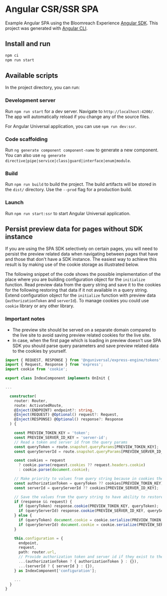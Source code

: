 # Angular CSR/SSR SPA

Example Angular SPA using the Bloomreach Experience [Angular SDK](https://www.npmjs.com/package/@bloomreach/ng-sdk).  This project was
generated with [Angular CLI](https://github.com/angular/angular-cli).

## Install and run
```bash
npm ci
npm run start
```

## Available scripts

In the project directory, you can run:

### Development server

Run `npm run start` for a dev server. Navigate to `http://localhost:4200/`. The app will automatically reload if you change any of the source files.

For Angular Universal application, you can use `npm run dev:ssr`.

### Code scaffolding

Run `ng generate component component-name` to generate a new component. You can also use `ng generate directive|pipe|service|class|guard|interface|enum|module`.

### Build

Run `npm run build` to build the project. The build artifacts will be stored in the `dist/` directory. Use the `--prod` flag for a production build.

### Launch

Run `npm run start:ssr` to start Angular Universal application.

## Persist preview data for pages without SDK instance
If you are using the SPA SDK selectively on certain pages, you will need to persist the preview related data when navigating between pages that have and those that don't have a SDK instance. The easiest way to achieve this result is by making use of the cookie storage as illustrated below.

The following snippet of the code shows the possible implementation of the place where you are building configuration object for the `initialize` function. Read preview data from the query string and save it to the cookies for the following restoring that data if it not available in a query string. Extend configuration object for the `initialize` function with preview data (`authorizationToken` and `serverId`). To manage cookies you could use `cookie` library or any other library.

### Important notes
* The preview site should be served on a separate domain compared to the live site to avoid saving preview related cookies for the live site.
* In case, when the first page which is loading in preview doesn't use SPA SDK you should parse query parameters and save preview related data to the cookies by yourself.

```typescript
import { REQUEST, RESPONSE } from '@nguniversal/express-engine/tokens';
import { Request, Response } from 'express';
import cookie from 'cookie';

export class IndexComponent implements OnInit {

...

  constructor(
    router: Router,
    route: ActivatedRoute,
    @Inject(ENDPOINT) endpoint?: string,
    @Inject(REQUEST) @Optional() request?: Request,
    @Inject(RESPONSE) @Optional() response?: Response
  ) {

    const PREVIEW_TOKEN_KEY = 'token';
    const PREVIEW_SERVER_ID_KEY = 'server-id';
    // Read a token and server id from the query params
    const queryToken = route.snapshot.queryParams[PREVIEW_TOKEN_KEY];
    const queryServerId = route.snapshot.queryParams[PREVIEW_SERVER_ID_KEY];

    const cookies = request
      ? cookie.parse(request.cookies ?? request.headers.cookie)
      : cookie.parse(document.cookie);

    // Make priority to values from query string because in cookies they might be outdated.
    const authorizationToken = queryToken ?? cookies[PREVIEW_TOKEN_KEY];
    const serverId = queryServerId ?? cookies[PREVIEW_SERVER_ID_KEY];

    // Save the values from the query string to have ability to restore them when switch back from legacy page to the SPA-SDK rendered page.
    if (response && request) {
      if (queryToken) response.cookie(PREVIEW_TOKEN_KEY, queryToken);
      if (queryServerId) response.cookie(PREVIEW_SERVER_ID_KEY, queryServerId);
    } else {
      if (queryToken) document.cookie = cookie.serialize(PREVIEW_TOKEN_KEY, queryToken);
      if (queryServerId) document.cookie = cookie.serialize(PREVIEW_SERVER_ID_KEY, queryServerId);
    }

    this.configuration = {
      endpoint,
      request,
      path: router.url,
      // Provide authorization token and server id if they exist to the SPA-SDK initialization method.
      ...(authorizationToken ? { authorizationToken } : {}),
      ...(serverId ? { serverId } : {}),
    } as IndexComponent['configuration'];

    ...
  }
}
```
